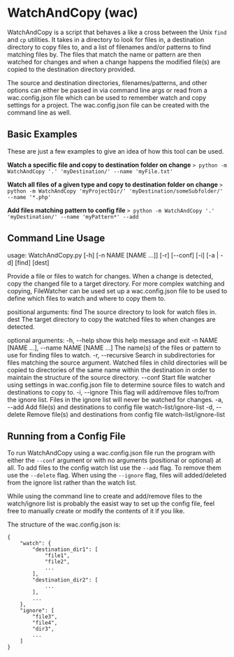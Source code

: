 # WatchAndCopy (wac)
WatchAndCopy is a script that behaves a like a cross between the Unix `find` and `cp` utilities. It takes in a directory
to look for files in, a destination directory to copy files to, and a list of filenames and/or patterns to find matching files by.
The files that match the name or pattern are then watched for changes and when a change happens the modified file(s) are
copied to the destination directory provided.

The source and destination directories, filenames/patterns, and other options can either be passed in via command line args
or read from a wac.config.json file which can be used to remember watch and copy settings for a project. The wac.config.json file
can be created with the command line as well.

## Basic Examples
These are just a few examples to give an idea of how this tool can be used.

**Watch a specific file and copy to destination folder on change**
`> python -m WatchAndCopy '.' 'myDestination/' --name 'myFile.txt'`

**Watch all files of a given type and copy to destination folder on change**
`> python -m WatchAndCopy 'myProjectDir/' 'myDestination/someSubfolder/' --name '*.php'`

**Add files matching pattern to config file**
`> python -m WatchAndCopy '.' 'myDestination/' --name 'myPattern*' --add`

## Command Line Usage
usage: WatchAndCopy.py [-h] [-n NAME [NAME ...]] [-r] [--conf] [-i] [-a | -d] [find] [dest]

Provide a file or files to watch for changes. When a change is detected, copy the changed file to a target directory. For more
complex watching and copying, FileWatcher can be used set up a wac.config.json file to be used to define which files to watch
and where to copy them to.

positional arguments:
  find                  The source directory to look for watch files in.
  dest                  The target directory to copy the watched files to when changes are detected.

optional arguments:
  -h, --help            show this help message and exit
  -n NAME [NAME ...], --name NAME [NAME ...]
                        The name(s) of the files or pattern to use for finding files to watch.
  -r, --recursive       Search in subdirectories for files matching the source argument. Watched files in child directories will
                        be copied to directories of the same name within the destination in order to maintain the structure of
                        the source directory.
  --conf                Start file watcher using settings in wac.config.json file to determine source files to watch and
                        destinations to copy to.
  -i, --ignore          This flag will add/remove files to/from the ignore list. Files in the ignore list will never be watched
                        for changes.
  -a, --add             Add file(s) and destinations to config file watch-list/ignore-list
  -d, --delete          Remove file(s) and destinations from config file watch-list/ignore-list

## Running from a Config File
To run WatchAndCopy using a wac.config.json file run the program with either the `--conf` argument or with no arguments (positional or optional) 
at all. To add files to the config watch list use the `--add` flag. To remove them use the `--delete` flag. When using the `--ignore` flag, files will
added/deleted from the ignore list rather than the watch list.

While using the command line to create and add/remove files to the watch/ignore list is probably the easist way to set up the config file, 
feel free to manually create or modify the contents of it if you like.

The structure of the wac.config.json is:
```
{
    "watch": {
        "destination_dir1": [
            "file1",
            "file2",
            ...
        ],
        "destination_dir2": [
            ...
        ],
        ...
    },
    "ignore": [
        "file3",
        "file4",
        "dir3",
        ...
    ]
}
```